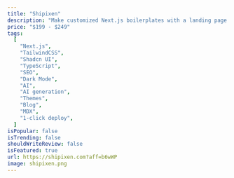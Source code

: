 ```yaml
---
title: "Shipixen"
description: "Make customized Next.js boilerplates with a landing page & blog, complete with your own branding, theme, and selected pages. Use BOILERSEARCH for 20% discount."
price: "$199 - $249"
tags:
  [
    "Next.js",
    "TailwindCSS",
    "Shadcn UI",
    "TypeScript",
    "SEO",
    "Dark Mode",
    "AI",
    "AI generation",
    "Themes",
    "Blog",
    "MDX",
    "1-click deploy",
  ]
isPopular: false
isTrending: false
shouldWriteReview: false
isFeatured: true
url: https://shipixen.com?aff=b6wWP
image: shipixen.png
---
```

